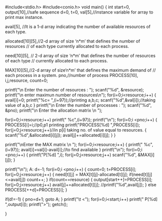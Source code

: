 #include<stdio.h>
#include<conio.h>
void main()
{
int start=0,
output[10],//safe sequence
d=0,
t=0,
val[5],//instance variable for array to print max instance.

avail[5],     //It is a 1-d array indicating the number of available resources of each type.

allocated[10][5],//2-d array of size ‘n*m’ that defines the number of resources
    // of each type currently allocated to each process.
    
need[10][5],     // 2-d array of size ‘n*m’ that defines the number of resources of each type
// currently allocated to each process.

MAX[10][5],//2-d array of size‘n*m’ that defines the maximum demand of
// each process in a system.
pno,//number of process
PROCESS[10],
i,j,resource, count=0;

printf("\n Enter the number of resources : ");
scanf("%d", &resource);
printf("\n enter maximun number of resources\n");
for(i=0;i<resource;i++)
{  avail[i]=0;
printf("%c= ",(i+97));//printing a,b,c;
scanf("%d",&val[i]);//taking value of a,b,c 
}
printf("\n Enter the number of processes : ");
scanf("%d", &pno);
printf("\n Enter the allocation matrix \n     ");

for(i=0;i<resource;i++)
printf(" %c",(i+97));
printf("\n");
for(i=0;i <pno;i++)
{           PROCESS[i]=i;//p0,p1 printing
printf("PROCESS[%d]  ",PROCESS[i]);
for(j=0;j<resource;j++)//in p[i] taking no. of value equal to resources. 
{
scanf("%d",&allocated[i][j]);
avail[j]+=allocated[i][j];
}
}

printf("\nEnter the MAX matrix \n     ");
for(i=0;i<resource;i++)
{          printf(" %c",(i+97));
avail[i]=val[i]-avail[i];//to find available
}
printf("\n");
for(i=0;i <pno;i++)
{
printf("P[%d]  ",i);
 for(j=0;j<resource;j++)
 scanf("%d", &MAX[i][j]);
}

printf("\n");
A: d=-1;
for(i=0;i <pno;i++)
{ count=0; t=PROCESS[i];
 for(j=0;j<resource;j++)
 {
 need[t][j] = MAX[t][j]-allocated[t][j];
 if(need[t][j]<=avail[j])
 count++;
 }
if(count==resource)
{
output[start++]=PROCESS[i];
 for(j=0;j<resource;j++)
avail[j]+=allocated[t][j];
//printf("%d",avail[j]);
}
else
 PROCESS[++d]=PROCESS[i];
}

if(d!=-1)
{ pno=d+1;
goto A;
}
printf("\t <");
for(i=0;i<start;i++)
printf(" P[%d] ",output[i]);
printf(">");
getch();


}
